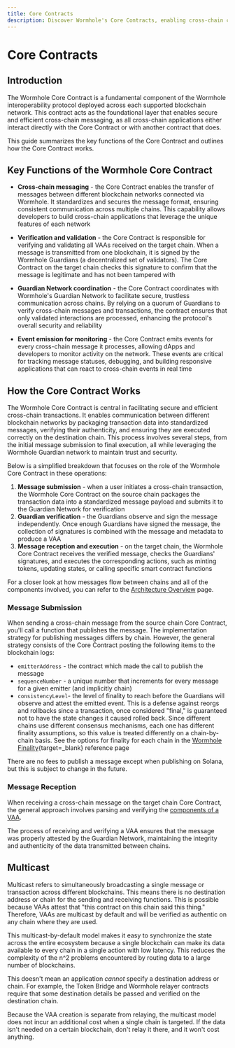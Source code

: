 ```yaml
---
title: Core Contracts
description: Discover Wormhole's Core Contracts, enabling cross-chain communication with message sending, receiving, and multicast features for efficient synchronization.
---
```


# Core Contracts

## Introduction

The Wormhole Core Contract is a fundamental component of the Wormhole interoperability protocol deployed across each supported blockchain network. This contract acts as the foundational layer that enables secure and efficient cross-chain messaging, as all cross-chain applications either interact directly with the Core Contract or with another contract that does.

This guide summarizes the key functions of the Core Contract and outlines how the Core Contract works.

## Key Functions of the Wormhole Core Contract

- **Cross-chain messaging** - the Core Contract enables the transfer of messages between different blockchain networks connected via Wormhole. It standardizes and secures the message format, ensuring consistent communication across multiple chains. This capability allows developers to build cross-chain applications that leverage the unique features of each network

- **Verification and validation** - the Core Contract is responsible for verifying and validating all VAAs received on the target chain. When a message is transmitted from one blockchain, it is signed by the Wormhole Guardians (a decentralized set of validators). The Core Contract on the target chain checks this signature to confirm that the message is legitimate and has not been tampered with

- **Guardian Network coordination** - the Core Contract coordinates with Wormhole's Guardian Network to facilitate secure, trustless communication across chains. By relying on a quorum of Guardians to verify cross-chain messages and transactions, the contract ensures that only validated interactions are processed, enhancing the protocol's overall security and reliability

- **Event emission for monitoring** - the Core Contract emits events for every cross-chain message it processes, allowing dApps and developers to monitor activity on the network. These events are critical for tracking message statuses, debugging, and building responsive applications that can react to cross-chain events in real time

## How the Core Contract Works

The Wormhole Core Contract is central in facilitating secure and efficient cross-chain transactions. It enables communication between different blockchain networks by packaging transaction data into standardized messages, verifying their authenticity, and ensuring they are executed correctly on the destination chain. This process involves several steps, from the initial message submission to final execution, all while leveraging the Wormhole Guardian network to maintain trust and security.

Below is a simplified breakdown that focuses on the role of the Wormhole Core Contract in these operations:

1. **Message submission** - when a user initiates a cross-chain transaction, the Wormhole Core Contract on the source chain packages the transaction data into a standardized message payload and submits it to the Guardian Network for verification
2. **Guardian verification** - the Guardians observe and sign the message independently. Once enough Guardians have signed the message, the collection of signatures is combined with the message and metadata to produce a VAA
3. **Message reception and execution** - on the target chain, the Wormhole Core Contract receives the verified message, checks the Guardians' signatures, and executes the corresponding actions, such as minting tokens, updating states, or calling specific smart contract functions

For a closer look at how messages flow between chains and all of the components involved, you can refer to the [Architecture Overview](/docs/learn/infrastructure/architecture/) page.

### Message Submission

When sending a cross-chain message from the source chain Core Contract, you'll call a function that publishes the message. The implementation strategy for publishing messages differs by chain. However, the general strategy consists of the Core Contract posting the following items to the blockchain logs:

- `emitterAddress` - the contract which made the call to publish the message
- `sequenceNumber` - a unique number that increments for every message for a given emitter (and implicitly chain)
- `consistencyLevel`- the level of finality to reach before the Guardians will observe and attest the emitted event. This is a defense against reorgs and rollbacks since a transaction, once considered "final,"  is guaranteed not to have the state changes it caused rolled back. Since different chains use different consensus mechanisms, each one has different finality assumptions, so this value is treated differently on a chain-by-chain basis. See the options for finality for each chain in the [Wormhole Finality](/docs/build/reference/consistency-levels/){target=\_blank} reference page

There are no fees to publish a message except when publishing on Solana, but this is subject to change in the future.

### Message Reception

When receiving a cross-chain message on the target chain Core Contract, the general approach involves parsing and verifying the [components of a VAA](/docs/learn/infrastructure/vaas#vaa-format).

The process of receiving and verifying a VAA ensures that the message was properly attested by the Guardian Network, maintaining the integrity and authenticity of the data transmitted between chains.

## Multicast

Multicast refers to simultaneously broadcasting a single message or transaction across different blockchains. This means there is no destination address or chain for the sending and receiving functions. This is possible because VAAs attest that "this contract on this chain said this thing." Therefore, VAAs are multicast by default and will be verified as authentic on any chain where they are used.

This multicast-by-default model makes it easy to synchronize the state across the entire ecosystem because a single blockchain can make its data available to every chain in a single action with low latency. This reduces the complexity of the n^2 problems encountered by routing data to a large number of blockchains.

This doesn't mean an application _cannot_ specify a destination address or chain. For example, the Token Bridge and Wormhole relayer contracts require that some destination details be passed and verified on the destination chain.

Because the VAA creation is separate from relaying, the multicast model does not incur an additional cost when a single chain is targeted. If the data isn't needed on a certain blockchain, don't relay it there, and it won't cost anything.

